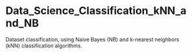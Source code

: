 # Data_Science_Classification_kNN_and_NB
Dataset classification, using Naive Bayes (NB) and k-nearest neighbors (kNN) classification algorithms.
